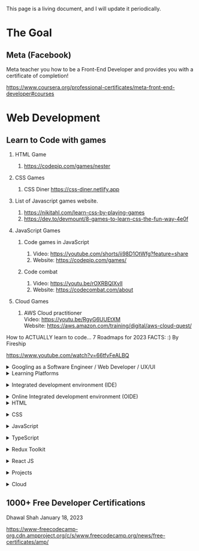 This page is a living document, and I will update it periodically.
# The Goal
## Meta (Facebook)
Meta teacher you how to be a Front-End Developer and provides you with a certificate of completion!

https://www.coursera.org/professional-certificates/meta-front-end-developer#courses

# Web Development
## Learn to Code with games
1. HTML Game

   1. https://codepip.com/games/nester

1. CSS Games

   1. CSS Diner 
   https://css-diner.netlify.app

1. List of Javascript games website.

   1. https://nikitahl.com/learn-css-by-playing-games
   1. https://dev.to/devmount/8-games-to-learn-css-the-fun-way-4e0f  

1. JavaScript Games

   1. Code games in JavaScript
         1. Video: https://youtube.com/shorts/ii98D1OtWfg?feature=share
         1. Website: https://codepip.com/games/

   1. Code combat
      1. Video: https://youtu.be/rOXRBQIXvlI
      1. Website: https://codecombat.com/about
1. Cloud Games <br />
   1. AWS Cloud practitioner <br />
      Video: https://youtu.be/RgyG6UUEtXM <br />
      Website: https://aws.amazon.com/training/digital/aws-cloud-quest/ <br />


How to ACTUALLY learn to code... 7 Roadmaps for 2023 FACTS: :)
By Fireship

https://www.youtube.com/watch?v=66tfvFeALBQ

<details><summary>Googling as a Software Engineer / Web Developer / UX/UI</summary>
How to google like a Pro.<br />
"Without the internet, web development would be a challenge!"
 <br />
<i> -Someone, Somewhere, some date and time</i>
 <br /><br />
Short:<br />
How to Google like a Pro – 10 Tips for More Effective Googling <br />
https://www.freecodecamp.org/news/how-to-google-like-a-pro-10-tips-for-effective-googling/

Long:<br />
Google Like a Pro – All Advanced Search Operators Tutorial [2023 Tips]
<br />
https://www.youtube.com/watch?v=BRiNw490Eq0

</details>

<details><summary>Learning Platforms</summary><pre>

<details><summary>Beginner Friendly</summary><pre>

## Free Code Camp: All Free No Charge
1. https://www.freecodecamp.org/

## Sololearn Small Charge
1. https://www.sololearn.com/learn
</pre></details>

<!-- <details><summary>Medium</summary><pre>

</pre></details> -->

<!-- <details><summary>Hard</summary><pre>

1. https://www.sololearn.com/learn

</pre></details>
<details><summary>Advance</summary><pre>

1. https://www.sololearn.com/learn
</pre></details> -->

</pre></details>


<!-- <details><summary>Where to Code? on the Internet or on your computer.</summary><pre> -->
<details><summary>Integrated development environment (IDE) </summary><pre>

## Visual Studio Code or VScode
Vscode Landing Page

https://code.visualstudio.com/ 

### Videos
### How to install Visual Studio Code on Windows 10/11 [ 2023 Update ] Complete Guide
https://www.youtube.com/watch?v=JPZsB_6yHVo
## Detailed
https://code.visualstudio.com/docs/introvideos/basics

</pre></details>
</pre></details>

<details><summary>Online Integrated development environment (OIDE) </summary><pre>

### Videos
### 7 Best Browser-based, Online Code Editors for Web Developers
Video: https://www.youtube.com/watch?v=88yQ0jO6_FY

1. My Pick for beginners
   1. https://playcode.io/learn/learn-html-by-building-a-cat-photo-app
1. Advance
   1. https://stackblitz.com/
</pre></details>

<details><summary>HTML</summary><pre>

### Prerequisite

## HTML and CSS Road Map
 HTML and CSS Roadmap for Beginners in 2022
 https://www.youtube.com/watch?v=6pZdQpPe8zU

# Game
## Play a game to learn or Watch the videos
Nester: A game of nesting HTML code | Trailer
https://www.youtube.com/watch?v=BrHxowQQmmY

HTML Video Game website:
https://codepip.com/games/nester/

# Video
## Short Video
HTML Tutorial - How to Make a Super Simple Website
https://www.youtube.com/watch?v=PlxWf493en4

## Long Video
HTML Full Course for Beginners | Complete All-in-One Tutorial | 4 Hours
https://www.youtube.com/watch?v=mJgBOIoGihA

# Detailed
Build a responsive website with HTML & CSS | Part one: Analyzing the project and setting the stage
https://www.youtube.com/watch?v=h3bTwCqX4ns

### Project 
HTML5 Website Project for Beginners | First HTML Project Tutorial
https://www.youtube.com/watch?v=T5PD8ofhiug

### Test Yourself websites 
1. https://www.w3schools.com/quiztest/quiztest.asp?qtest=HTML
1. https://www.geeksforgeeks.org/html-course-practice-quiz-1/
1. LinkedIn: Free with Library card (I need to test)

### Job Requirment -fill
### LinkedIn Jobs
Missing CSS and Javascript. 
</pre></details>
<!-- End HTML -->
<details><summary>CSS</summary><pre>

## HTML and CSS Road Map
 HTML and CSS Roadmap for Beginners in 2022
 https://www.youtube.com/watch?v=6pZdQpPe8zU

## Prerequisite -fill

## Games
CSS Diner Game: https://flukeout.github.io/ 
CSS Diner Game: Solutions:https://www.youtube.com/watch?v=SbYdwj5lito

CSS Video Game website:
CSS Scoops: A game for learning CSS selectors | Trailer
https://codepip.com/games/css-scoops/

Selector Showdown: A game about CSS selector specificity | Trailer
https://codepip.com/games/selector-showdown/

Flexbox Froggy: A game for learning CSS flexbox | Trailer
https://codepip.com/games/flexbox-froggy/

Flexbox Froggy: Solution
https://www.youtube.com/watch?v=g0G0BiYm3lE

### Videos

 ### Short
 Learn CSS in 20 Minutes
 https://www.youtube.com/watch?v=1PnVor36_40

 ### Long
 CSS Full Course for Beginners | Complete All-in-One Tutorial | 11 Hours
 https://www.youtube.com/watch?v=n4R2E7O-Ngo

 ## Detailed -fill
### Project 
https://www.youtube.com/playlist?list=PL4cUxeGkcC9ivBf_eKCPIAYXWzLlPAm6G

## Online Learning Platform -fill
## Project -fill 
## Test Yourself websites -fill
## Job Requirment -fill
## LinkedIn Jobs -fill
</pre></details>
<!-- End CSS -->

<details><summary>JavaScript </summary><pre>

## Road Map 
JavaScript Roadmap 2022 
https://www.youtube.com/watch?v=Ar9mGfmsgtM

## Prerequisite
## Games
Disarray: A game for learning JavaScript array methods | Trailer
https://codepip.com/games/disarray/

### Videos
Short 
100+ JavaScript Concepts you Need to Know
https://www.youtube.com/watch?v=lkIFF4maKMU

Long
JavaScript Full Course for Beginners | Complete All-in-One Tutorial | 8 Hours
https://www.youtube.com/watch?v=EfAl9bwzVZk

## Detailed Topics

Theory and crash course (Repeatly watch until known.)
https://www.youtube.com/watch?v=lkIFF4maKMU

## Online Learning Platform -fill

## Project
Code Tetris: JavaScript Tutorial for Beginners
https://www.youtube.com/watch?v=rAUn1Lom6dw

## Test Yourself websites -fill
## Job Requirment -fill
## LinkedIn Jobs -fill
</pre></details>
<!-- End JavaScript -->

<details><summary>TypeScript</summary><pre> 

## Road Map
Same as JavaScript roadmap 2022
https://youtu.be/Ar9mGfmsgtM

## Prerequisite -fill
## Games -fill
 ### Games Video -fill
 ### Games Web Site -fill
### Videos
Theory and crash course (Repeatly watch until known.)
Short
TypeScript in 100 Seconds
https://www.youtube.com/watch?v=zQnBQ4tB3ZA

Long 
Typescript for Beginners
https://www.youtube.com/watch?v=MOO5vrtTUTE&list=PL0Zuz27SZ-6NS8GXt5nPrcYpust89zq_b&index=1

## Detailed -fill
## Online Learning Platform -fill
## Project -fill 
## Test Yourself websites -fill
## Job Requirment -fill
## LinkedIn Jobs -fill
</pre></details>

<details><summary>Redux Toolkit</summary><pre>
Redux (Toolkit) in 100 Seconds

https://www.youtube.com/watch?v=_shA5Xwe8_4

<!-- End Redux and Redux Toolkit -->

</pre></details>

<details><summary>React JS</summary><pre>
React JS Full Course for Beginners | Complete All-in-One Tutorial | 9 Hours
https://www.youtube.com/watch?v=RVFAyFWO4go

React Redux Full Course for Beginners | Redux Toolkit Complete Tutorial
https://www.youtube.com/watch?v=NqzdVN2tyvQ

Let’s Learn Modern Redux!
Intented outcome.
https://www.youtube.com/watch?v=9zySeP5vH9c

React:
https://www.youtube.com/watch?v=9zySeP5vH9c

## Road Map -fill
## Prerequisite -fill
## Games -fill
 ### Games Video -fill
 ### Games Web Site -fill
### Videos-fill
 ### Short -fill
 ### Long -fill
 ## Detailed -fill
## Online Learning Platform -fill
## Project -fill 
## Test Yourself websites -fill
## Job Requirment -fill
## LinkedIn Jobs -fill
</pre></details>
<!-- End React -->

<details><summary>Projects</summary><pre>

Still working on this section
# Easy
1. https://www.webtopic.com/css-games-examples
# Medium
1. https://www.webtopic.com/css-games-examples
# Hard
1. https://www.webtopic.com/css-games-examples

</pre></details>

<details><summary>Cloud</summary><pre>
1. Amazon Web services. ( AWS )

   1. https://explore.skillbuilder.aws/learn/public/catalog/view/32

</pre></details>



## 1000+ Free Developer Certifications
Dhawal Shah
January 18, 2023

https://www-freecodecamp-org.cdn.ampproject.org/c/s/www.freecodecamp.org/news/free-certificates/amp/

 
<!-- <details><summary>Medium</summary><pre>
   https://github.com/ikatyang/emoji-cheat-sheet

</pre></details> -->


